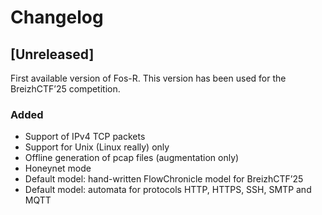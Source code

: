 # Changelog

## [Unreleased]

First available version of Fos-R. This version has been used for the BreizhCTF’25 competition.

### Added

- Support of IPv4 TCP packets
- Support for Unix (Linux really) only
- Offline generation of pcap files (augmentation only)
- Honeynet mode
- Default model: hand-written FlowChronicle model for BreizhCTF’25
- Default model: automata for protocols HTTP, HTTPS, SSH, SMTP and MQTT

